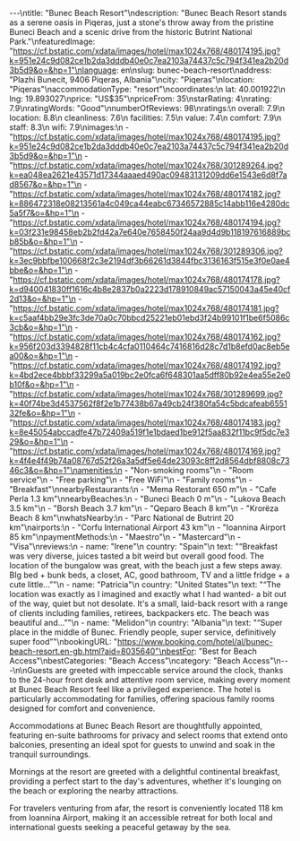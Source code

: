 ---\ntitle: "Bunec Beach Resort"\ndescription: "Bunec Beach Resort stands as a serene oasis in Piqeras, just a stone's throw away from the pristine Buneci Beach and a scenic drive from the historic Butrint National Park."\nfeaturedImage: "https://cf.bstatic.com/xdata/images/hotel/max1024x768/480174195.jpg?k=951e24c9d082ce1b2da3dddb40e0c7ea2103a74437c5c794f341ea2b20d3b5d9&o=&hp=1"\nlanguage: en\nslug: bunec-beach-resort\naddress: "Plazhi Bunecit, 9406 Piqeras, Albania"\ncity: "Piqeras"\nlocation: "Piqeras"\naccommodationType: "resort"\ncoordinates:\n  lat: 40.001922\n  lng: 19.893027\nprice: "US$35"\npriceFrom: 35\nstarRating: 4\nrating: 7.9\nratingWords: "Good"\nnumberOfReviews: 98\nratings:\n  overall: 7.9\n  location: 8.8\n  cleanliness: 7.6\n  facilities: 7.5\n  value: 7.4\n  comfort: 7.9\n  staff: 8.3\n  wifi: 7.9\nimages:\n  - "https://cf.bstatic.com/xdata/images/hotel/max1024x768/480174195.jpg?k=951e24c9d082ce1b2da3dddb40e0c7ea2103a74437c5c794f341ea2b20d3b5d9&o=&hp=1"\n  - "https://cf.bstatic.com/xdata/images/hotel/max1024x768/301289264.jpg?k=ea048ea2621e43571d17344aaaed490ac09483131209dd6e1543e6d8f7ad8567&o=&hp=1"\n  - "https://cf.bstatic.com/xdata/images/hotel/max1024x768/480174182.jpg?k=886472318e08213561a4c049ca44eabc67346572885c14abb116e4280dc5a5f7&o=&hp=1"\n  - "https://cf.bstatic.com/xdata/images/hotel/max1024x768/480174194.jpg?k=03f231e98458eb2b2fd42a7e640e7658450f24aa9d4d9b118197616889bcb85b&o=&hp=1"\n  - "https://cf.bstatic.com/xdata/images/hotel/max1024x768/301289306.jpg?k=3ec9bbfbe100668f2c3e2194df3b66261d3844fbc3136163f515e3f0e0ae4bbe&o=&hp=1"\n  - "https://cf.bstatic.com/xdata/images/hotel/max1024x768/480174178.jpg?k=d940041830ff1616c4b8e2837b0a2223d178910849ac57150043a45e40cf2d13&o=&hp=1"\n  - "https://cf.bstatic.com/xdata/images/hotel/max1024x768/480174181.jpg?k=c5aaf4bb29e3fc3de70a0c70bbcd25221eb01ebd3f24b99101f1be6f5086c3cb&o=&hp=1"\n  - "https://cf.bstatic.com/xdata/images/hotel/max1024x768/480174162.jpg?k=956f203d3394828f11cb4c4cfa0110464c7416816d28c7d1b8efd0ac8eb5ea00&o=&hp=1"\n  - "https://cf.bstatic.com/xdata/images/hotel/max1024x768/480174192.jpg?k=4bd2ece4bbbf33299a5a019bc2e0fca6f648301aa5dff80b92e4ea55e2e0b10f&o=&hp=1"\n  - "https://cf.bstatic.com/xdata/images/hotel/max1024x768/301289699.jpg?k=40f74be3d4537562f8f2e1b77438b67a49cb24f380fa54c5bdcafeab655132fe&o=&hp=1"\n  - "https://cf.bstatic.com/xdata/images/hotel/max1024x768/480174183.jpg?k=8e45054abccadfe47b72409a519f1e1bdaed1be912f5aa832f11bc9f5dc7e329&o=&hp=1"\n  - "https://cf.bstatic.com/xdata/images/hotel/max1024x768/480174169.jpg?k=4f4e4f49b74a08767d52f26a3a5df5e64de23093c8ff2d8564dbf8808c7346c3&o=&hp=1"\namenities:\n  - "Non-smoking rooms"\n  - "Room service"\n  - "Free parking"\n  - "Free WiFi"\n  - "Family rooms"\n  - "Breakfast"\nnearbyRestaurants:\n  - "Mema Restorant 650 m"\n  - "Cafe Perla 1.3 km"\nnearbyBeaches:\n  - "Buneci Beach 0 m"\n  - "Lukova Beach 3.5 km"\n  - "Borsh Beach 3.7 km"\n  - "Qeparo Beach 8 km"\n  - "Krorëza Beach 8 km"\nwhatsNearby:\n  - "Parc National de Butrint 20 km"\nairports:\n  - "Corfu International Airport 43 km"\n  - "Ioannina Airport 85 km"\npaymentMethods:\n  - "Maestro"\n  - "Mastercard"\n  - "Visa"\nreviews:\n  - name: "Irene"\n    country: "Spain"\n    text: "“Breakfast was very diverse, juices tasted a bit weird but overall good food. The location of the bungalow was great, with the beach just a few steps away. BIg bed + bunk beds, a closet, AC, good bathroom, TV and a little fridge + a cute little...”"\n  - name: "Patricia"\n    country: "United States"\n    text: "“The location was exactly as I imagined and exactly what I had wanted- a bit out of the way, quiet but not desolate. It's a small, laid-back resort with a range of clients including families, retirees, backpackers etc. The beach was beautiful and...”"\n  - name: "Melidon"\n    country: "Albania"\n    text: "“Super place in the middle of Bunec. Friendly people, super service, definitively super food”"\nbookingURL: "https://www.booking.com/hotel/al/bunec-beach-resort.en-gb.html?aid=8035640"\nbestFor: "Best for Beach Access"\nbestCategories: "Beach Access"\ncategory: "Beach Access"\n---\n\nGuests are greeted with impeccable service around the clock, thanks to the 24-hour front desk and attentive room service, making every moment at Bunec Beach Resort feel like a privileged experience. The hotel is particularly accommodating for families, offering spacious family rooms designed for comfort and convenience.

Accommodations at Bunec Beach Resort are thoughtfully appointed, featuring en-suite bathrooms for privacy and select rooms that extend onto balconies, presenting an ideal spot for guests to unwind and soak in the tranquil surroundings.

Mornings at the resort are greeted with a delightful continental breakfast, providing a perfect start to the day's adventures, whether it's lounging on the beach or exploring the nearby attractions.

For travelers venturing from afar, the resort is conveniently located 118 km from Ioannina Airport, making it an accessible retreat for both local and international guests seeking a peaceful getaway by the sea.